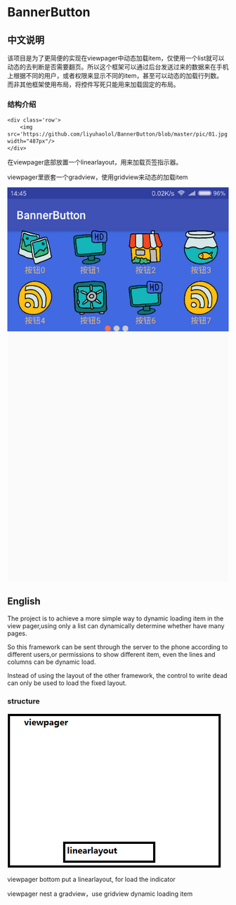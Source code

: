 # BannerButton

## 中文说明

该项目是为了更简便的实现在viewpager中动态加载item，仅使用一个list就可以动态的去判断是否需要翻页。所以这个框架可以通过后台发送过来的数据来在手机上根据不同的用户，或者权限来显示不同的item，甚至可以动态的加载行列数。而非其他框架使用布局，将控件写死只能用来加载固定的布局。

### 结构介绍

    <div class='row'>
        <img src='https://github.com/liyuhaolol/BannerButton/blob/master/pic/01.jpg' width="487px"/>
    </div>

在viewpager底部放置一个linearlayout，用来加载页签指示器。

viewpager里嵌套一个gradview，使用gridview来动态的加载item

![Github](https://github.com/liyuhaolol/BannerButton/blob/master/pic/02.jpg)

## English

The project is to achieve a more simple way to dynamic loading item in the view pager,using only a list can dynamically determine whether have many pages.

So this framework can be sent through the server to the phone according to different users,or permissions to show different item, even the lines and columns can be dynamic load.

Instead of using the layout of the other framework, the control to write dead can only be used to load the fixed layout.

### structure

![Github](https://github.com/liyuhaolol/BannerButton/blob/master/pic/01.jpg)

viewpager bottom put a linearlayout, for load the indicator

viewpager nest a gradview，use gridview dynamic loading item
